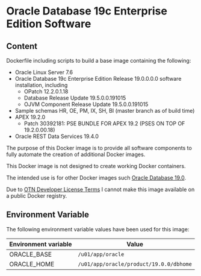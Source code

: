 # Oracle Database 19c Enterprise Edition Software

## Content

Dockerfile including scripts to build a base image containing the following:

* Oracle Linux Server 7.6
* Oracle Database 19c Enterprise Edition Release 19.0.0.0.0 software installation, including
  * OPatch 12.2.0.1.18
  * Database Release Update 19.5.0.0.191015
  * OJVM Component Release Update 19.5.0.0.191015
* Sample schemas HR, OE, PM, IX, SH, BI (master branch as of build time)
* APEX 19.2.0 
  * Patch 30392181: PSE BUNDLE FOR APEX 19.2 (PSES ON TOP OF 19.2.0.00.18)
* Oracle REST Data Services 19.4.0

The purpose of this Docker image is to provide all software components to fully automate the creation of additional Docker images.

This Docker image is not designed to create working Docker containers.

The intended use is for other Docker images such [Oracle Database 19.0](https://github.com/PhilippSalvisberg/docker-odb/blob/master/OracleDatabase/19.0).

Due to [OTN Developer License Terms](http://www.oracle.com/technetwork/licenses/standard-license-152015.html) I cannot make this image available on a public Docker registry.

## Environment Variable

The following environment variable values have been used for this image:

Environment variable | Value
-------------------- | -------------
ORACLE_BASE | ```/u01/app/oracle```
ORACLE_HOME | ```/u01/app/oracle/product/19.0.0/dbhome```
